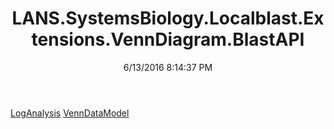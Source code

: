 ﻿---
title: LANS.SystemsBiology.Localblast.Extensions.VennDiagram.BlastAPI
date: 6/13/2016 8:14:37 PM
---

[LogAnalysis](T-LANS.SystemsBiology.Localblast.Extensions.VennDiagram.BlastAPI.LogAnalysis.html)
[VennDataModel](T-LANS.SystemsBiology.Localblast.Extensions.VennDiagram.BlastAPI.VennDataModel.html)
